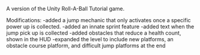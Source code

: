 A version of the Unity Roll-A-Ball Tutorial game.

Modifications:
 -added a jump mechanic that only activates once a specific power up is collected.
 -added an innate sprint feature
 -added text when the jump pick up is collected
 -added obstacles that reduce a health count, shown in the HUD
 -expanded the level to include new platforms, an obstacle course platform, and difficult jump platforms at the end